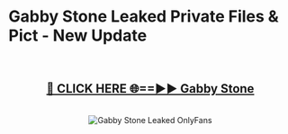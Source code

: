# Gabby Stone Leaked Private Files & Pict - New Update
<br>
<div align="center">
<h2><a href="https://mediafilles.blogspot.com/?title=Gabby_Stone" rel="nofollow">🔴 CLICK HERE 🌐==►► Gabby Stone</a></h2>
<br>
<a href="https://mediafilles.blogspot.com/?title=Gabby_Stone" rel="nofollow" data-target="animated-image.originalLink"><img src="https://i.ibb.co.com/WyWwxjT/player-gif2.gif" alt="Gabby Stone Leaked OnlyFans" style="max-width: 100%; display: inline-block;" data-target="animated-image.originalImage"></a>
</div>
<br>